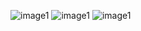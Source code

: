 ![image1](http://s13.postimg.org/4nny85otv/img001.jpg)
![image1](http://s13.postimg.org/4nny85otv/img001.jpg)
![image1](http://s13.postimg.org/4nny85otv/img001.jpg)
